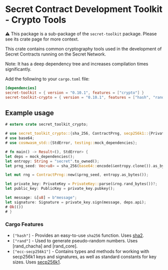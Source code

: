# Secret Contract Development Toolkit - Crypto Tools

⚠️ This package is a sub-package of the `secret-toolkit` package. Please see its crate page for more context.

This crate contains common cryptography tools used in the development of Secret Contracts
running on the Secret Network.

Note: It has a deep dependency tree and increases compilation times significantly.

Add the following to your `cargo.toml` file:

```toml
[dependencies]
secret-toolkit = { version = "0.10.1", features = ["crypto"] }
secret-toolkit-crypto = { version = "0.10.1", features = ["hash", "rand", "ecc-secp256k1"] }
```

## Example usage

```rust
# extern crate secret_toolkit_crypto;

# use secret_toolkit_crypto::{sha_256, ContractPrng, secp256k1::{PrivateKey, PublicKey, Signature}};
# use base64;
# use cosmwasm_std::{StdError, testing::mock_dependencies};

# fn main() -> Result<(), StdError> {
let deps = mock_dependencies();
let entropy: String = "secret".to_owned();
let prng_seed: Vec<u8> = sha_256(base64::encode(&entropy.clone()).as_bytes()).to_vec();

let mut rng = ContractPrng::new(&prng_seed, entropy.as_bytes());

let private_key: PrivateKey = PrivateKey::parse(&rng.rand_bytes())?;
let public_key: PublicKey = private_key.pubkey();

let message: &[u8] = b"message";
let signature: Signature = private_key.sign(message, deps.api);
# Ok(())
# }
```

### Cargo Features

- `["hash"]` - Provides an easy-to-use `sha256` function. Uses [sha2](https://crates.io/crates/sha2).
- `["rand"]` - Used to generate pseudo-random numbers. Uses [rand_chacha] and [rand_core].
- `["ecc-secp256k1"]` - Contains types and methods for working with secp256k1 keys and signatures,
  as well as standard constants for key sizes. Uses [secp256k1](https://crates.io/crates/secp256k1).
